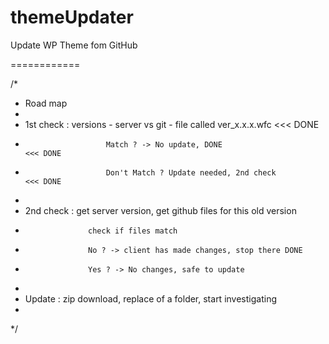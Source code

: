 themeUpdater
============

Update WP Theme fom GitHub

============

/*
* Road map
*
* 1st check : versions - server vs git - file called ver_x.x.x.wfc 			<<< DONE
*						Match ? -> No update, DONE                 			<<< DONE 
*						Don't Match ? Update needed, 2nd check     			<<< DONE
* 
* 2nd check : get server version, get github files for this old version
*					check if files match
*					No ? -> client has made changes, stop there DONE
*					Yes ? -> No changes, safe to update
*			   
* Update : zip download, replace of a folder, start investigating
*
*/